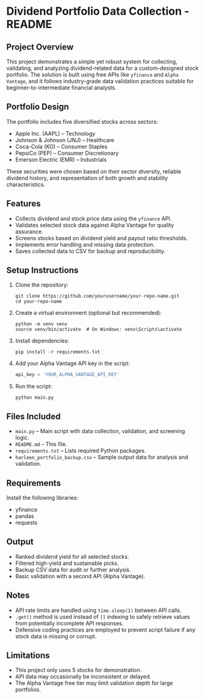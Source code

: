 # Dividend Portfolio Data Collection - README

## Project Overview

This project demonstrates a simple yet robust system for collecting, validating, and analyzing dividend-related data for a custom-designed stock portfolio. The solution is built using free APIs like `yfinance` and `Alpha Vantage`, and it follows industry-grade data validation practices suitable for beginner-to-intermediate financial analysts.

## Portfolio Design

The portfolio includes five diversified stocks across sectors:
- Apple Inc. (AAPL) – Technology
- Johnson & Johnson (JNJ) – Healthcare
- Coca-Cola (KO) – Consumer Staples
- PepsiCo (PEP) – Consumer Discretionary
- Emerson Electric (EMR) – Industrials

These securities were chosen based on their sector diversity, reliable dividend history, and representation of both growth and stability characteristics.

## Features

- Collects dividend and stock price data using the `yfinance` API.
- Validates selected stock data against Alpha Vantage for quality assurance.
- Screens stocks based on dividend yield and payout ratio thresholds.
- Implements error handling and missing data protection.
- Saves collected data to CSV for backup and reproducibility.

## Setup Instructions

1. Clone the repository:
   ```
   git clone https://github.com/yourusername/your-repo-name.git
   cd your-repo-name
   ```

2. Create a virtual environment (optional but recommended):
   ```
   python -m venv venv
   source venv/bin/activate  # On Windows: venv\Scripts\activate
   ```

3. Install dependencies:
   ```
   pip install -r requirements.txt
   ```

4. Add your Alpha Vantage API key in the script:
   ```python
   api_key = 'YOUR_ALPHA_VANTAGE_API_KEY'
   ```

5. Run the script:
   ```
   python main.py
   ```

## Files Included

- `main.py` – Main script with data collection, validation, and screening logic.
- `README.md` – This file.
- `requirements.txt` – Lists required Python packages.
- `harleen_portfolio_backup.csv` – Sample output data for analysis and validation.

## Requirements

Install the following libraries:
- yfinance
- pandas
- requests

## Output

- Ranked dividend yield for all selected stocks.
- Filtered high-yield and sustainable picks.
- Backup CSV data for audit or further analysis.
- Basic validation with a second API (Alpha Vantage).

## Notes

- API rate limits are handled using `time.sleep(1)` between API calls.
- `.get()` method is used instead of `[]` indexing to safely retrieve values from potentially incomplete API responses.
- Defensive coding practices are employed to prevent script failure if any stock data is missing or corrupt.

## Limitations

- This project only uses 5 stocks for demonstration.
- API data may occasionally be inconsistent or delayed.
- The Alpha Vantage free tier may limit validation depth for large portfolios.
